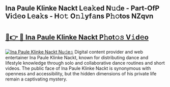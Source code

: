 ## Ina Paule Klinke Nackt L𝚎a𝚔ed N𝚞𝚍e - Part-OfP Vi𝚍𝚎o L𝚎a𝚔s - H𝚘𝚝 O𝚗𝚕yf𝚊ns P𝚑𝚘tos NZqvn

# <h2><a href="http://kfeajz.oniu.top/?m=Ina+Paule+Klinke+Nackt">🔗👉 🔴 Ina Paule Klinke Nackt P𝚑ot𝚘𝚜 V𝚒d𝚎o</a></h2>

[![Ina Paule Klinke Nackt Nu𝚍e𝚜](https://i.imgur.com/0qMVB7G.gif)](http://kfeajz.oniu.top/?m=Ina+Paule+Klinke+Nackt)
Digital content provider and web entertainer Ina Paule Klinke Nackt, known for distributing dance and lifestyle knowledge through solo and collaborative dance routines and short videos. The public face of Ina Paule Klinke Nackt is synonymous with openness and accessibility, but the hidden dimensions of his private life remain a captivating mystery.  
